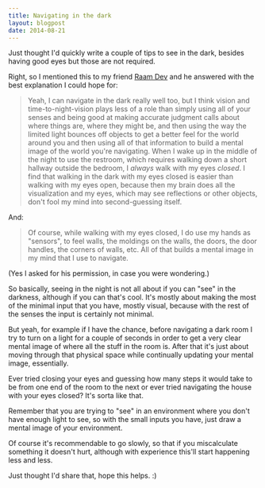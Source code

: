 ```yaml
---
title: Navigating in the dark
layout: blogpost
date: 2014-08-21
---
```


Just thought I'd quickly write a couple of tips to see in the dark, besides
having good eyes but those are not required.

Right, so I mentioned this to my friend [Raam Dev][raamdev.com] and he answered
with the best explanation I could hope for:

[raamdev.com]: http://raamdev.com/

> Yeah, I can navigate in the dark really well too, but I think vision and
> time-to-night-vision plays less of a role than simply using all of your senses
> and being good at making accurate judgment calls about where things are, where
> they might be, and then using the way the limited light bounces off objects to
> get a better feel for the world around you and then using all of that
> information to build a mental image of the world you're navigating. When I
> wake up in the middle of the night to use the restroom, which requires walking
> down a short hallway outside the bedroom, I _always_ walk with my eyes
> _closed_. I find that walking in the dark with my eyes closed is easier than
> walking with my eyes open, because then my brain does all the visualization
> and my eyes, which may see reflections or other objects, don't fool my mind
> into second-guessing itself.

And:

> Of course, while walking with my eyes closed, I do use my hands as "sensors",
> to feel walls, the moldings on the walls, the doors, the door handles, the
> corners of walls, etc. All of that builds a mental image in my mind that I use
> to navigate.

(Yes I asked for his permission, in case you were wondering.)

So basically, seeing in the night is not all about if you can "see" in the
darkness, although if you can that's cool.  It's mostly about making the most of
the minimal input that you have, mostly visual, because with the rest of the
senses the input is certainly not minimal.

But yeah, for example if I have the chance, before navigating a dark room I try
to turn on a light for a couple of seconds in order to get a very clear mental
image of where all the stuff in the room is.  After that it's just about moving
through that physical space while continually updating your mental image,
essentially.

Ever tried closing your eyes and guessing how many steps it would take to be
from one end of the room to the next or ever tried navigating the house with
your eyes closed?  It's sorta like that.

Remember that you are trying to "see" in an environment where you don't have
enough light to see, so with the small inputs you have, just draw a mental image
of your environment.

Of course it's recommendable to go slowly, so that if you miscalculate something
it doesn't hurt, although with experience this'll start happening less and less.

Just thought I'd share that, hope this helps. :)
